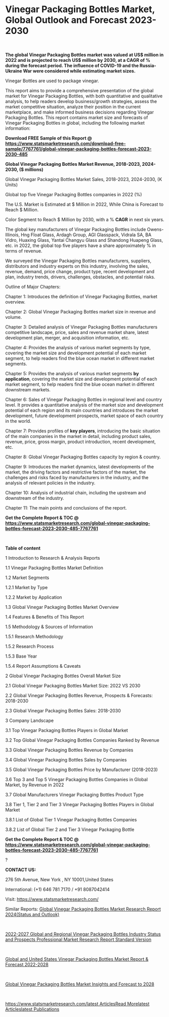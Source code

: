 <h1>Vinegar Packaging Bottles Market, Global Outlook and Forecast 2023-2030</h1><br/><p><strong>The global Vinegar Packaging Bottles market was valued at US$ million in 2022 and is projected to reach US$ million by 2030, at a <strong>CAGR</strong> of % during the forecast period. The influence of COVID-19 and the Russia-Ukraine War were considered while estimating market sizes.</strong></p>
 
 
 
 <p>Vinegar Bottles are used to package vinegar.</p>
 
 
 
 <p>This report aims to provide a comprehensive presentation of the global market for Vinegar Packaging Bottles, with both quantitative and qualitative analysis, to help readers develop business/growth strategies, assess the market competitive situation, analyze their position in the current marketplace, and make informed business decisions regarding Vinegar Packaging Bottles. This report contains market size and forecasts of Vinegar Packaging Bottles in global, including the following market information:</p>
 
 
 
 <p><strong>Download FREE Sample of this Report @ <a href="https://www.statsmarketresearch.com/download-free-sample/7767761/global-vinegar-packaging-bottles-forecast-2023-2030-485">https://www.statsmarketresearch.com/download-free-sample/7767761/global-vinegar-packaging-bottles-forecast-2023-2030-485</a></strong></p>
 
 
 
 <p><strong>Global Vinegar Packaging Bottles Market Revenue, 2018-2023, 2024-2030, ($ millions)</strong></p>
 
 
 
 <p>Global Vinegar Packaging Bottles Market Sales, 2018-2023, 2024-2030, (K Units)</p>
 
 
 
 <p>Global top five Vinegar Packaging Bottles companies in 2022 (%)</p>
 
 
 
 <p>The U.S. Market is Estimated at $ Million in 2022, While China is Forecast to Reach $ Million.</p>
 
 
 
 <p>Color Segment to Reach $ Million by 2030, with a % <strong>CAGR</strong> in next six years.</p>
 
 
 
 <p>The global key manufacturers of Vinegar Packaging Bottles include Owens-Illinois, Hng Float Glass, Ardagh Group, AGI Glasspack, Vidrala SA, BA Vidro, Huaxing Glass, Yantai Changyu Glass and Shandong Huapeng Glass, etc. in 2022, the global top five players have a share approximately % in terms of revenue.</p>
 
 
 
 <p>We surveyed the Vinegar Packaging Bottles manufacturers, suppliers, distributors and industry experts on this industry, involving the sales, revenue, demand, price change, product type, recent development and plan, industry trends, drivers, challenges, obstacles, and potential risks.</p>
 
 
 
 <p>Outline of Major Chapters:</p>
 
 
 
 <p>Chapter 1: Introduces the definition of Vinegar Packaging Bottles, market overview.</p>
 
 
 
 <p>Chapter 2: Global Vinegar Packaging Bottles market size in revenue and volume.</p>
 
 
 
 <p>Chapter 3: Detailed analysis of Vinegar Packaging Bottles manufacturers competitive landscape, price, sales and revenue market share, latest development plan, merger, and acquisition information, etc.</p>
 
 
 
 <p>Chapter 4: Provides the analysis of various market segments by type, covering the market size and development potential of each market segment, to help readers find the blue ocean market in different market segments.</p>
 
 
 
 <p>Chapter 5: Provides the analysis of various market segments <strong>by application</strong>, covering the market size and development potential of each market segment, to help readers find the blue ocean market in different downstream markets.</p>
 
 
 
 <p>Chapter 6: Sales of Vinegar Packaging Bottles in regional level and country level. It provides a quantitative analysis of the market size and development potential of each region and its main countries and introduces the market development, future development prospects, market space of each country in the world.</p>
 
 
 
 <p>Chapter 7: Provides profiles of <strong>key players</strong>, introducing the basic situation of the main companies in the market in detail, including product sales, revenue, price, gross margin, product introduction, recent development, etc.</p>
 
 
 
 <p>Chapter 8: Global Vinegar Packaging Bottles capacity by region & country.</p>
 
 
 
 <p>Chapter 9: Introduces the market dynamics, latest developments of the market, the driving factors and restrictive factors of the market, the challenges and risks faced by manufacturers in the industry, and the analysis of relevant policies in the industry.</p>
 
 
 
 <p>Chapter 10: Analysis of industrial chain, including the upstream and downstream of the industry.</p>
 
 
 
 <p>Chapter 11: The main points and conclusions of the report.</p>
 
 
 
 <div><b>Get the Complete Report & TOC @ <a href="https://www.statsmarketresearch.com/global-vinegar-packaging-bottles-forecast-2023-2030-485-7767761">https://www.statsmarketresearch.com/global-vinegar-packaging-bottles-forecast-2023-2030-485-7767761</a></b></div>
 
 
 
 <p><br />
 
 <b>Table of content</b></p>
 
 
 
 <p>1 Introduction to Research & Analysis Reports<br />
 
 1.1 Vinegar Packaging Bottles Market Definition<br />
 
 1.2 Market Segments<br />
 
 1.2.1 Market by Type<br />
 
 1.2.2 Market by Application<br />
 
 1.3 Global Vinegar Packaging Bottles Market Overview<br />
 
 1.4 Features & Benefits of This Report<br />
 
 1.5 Methodology & Sources of Information<br />
 
 1.5.1 Research Methodology<br />
 
 1.5.2 Research Process<br />
 
 1.5.3 Base Year<br />
 
 1.5.4 Report Assumptions & Caveats<br />
 
 2 Global Vinegar Packaging Bottles Overall Market Size<br />
 
 2.1 Global Vinegar Packaging Bottles Market Size: 2022 VS 2030<br />
 
 2.2 Global Vinegar Packaging Bottles Revenue, Prospects & Forecasts: 2018-2030<br />
 
 2.3 Global Vinegar Packaging Bottles Sales: 2018-2030<br />
 
 3 Company Landscape<br />
 
 3.1 Top Vinegar Packaging Bottles Players in Global Market<br />
 
 3.2 Top Global Vinegar Packaging Bottles Companies Ranked by Revenue<br />
 
 3.3 Global Vinegar Packaging Bottles Revenue by Companies<br />
 
 3.4 Global Vinegar Packaging Bottles Sales by Companies<br />
 
 3.5 Global Vinegar Packaging Bottles Price by Manufacturer (2018-2023)<br />
 
 3.6 Top 3 and Top 5 Vinegar Packaging Bottles Companies in Global Market, by Revenue in 2022<br />
 
 3.7 Global Manufacturers Vinegar Packaging Bottles Product Type<br />
 
 3.8 Tier 1, Tier 2 and Tier 3 Vinegar Packaging Bottles Players in Global Market<br />
 
 3.8.1 List of Global Tier 1 Vinegar Packaging Bottles Companies<br />
 
 3.8.2 List of Global Tier 2 and Tier 3 Vinegar Packaging Bottle</p>
 
 
 
 <div><b>Get the Complete Report & TOC @ <a href="https://www.statsmarketresearch.com/global-vinegar-packaging-bottles-forecast-2023-2030-485-7767761">https://www.statsmarketresearch.com/global-vinegar-packaging-bottles-forecast-2023-2030-485-7767761</a></b></div>
 
 
 
 <p>? </p>
 
 
 
 <p><b>CONTACT US:</b><br />
 
 276 5th Avenue, New York , NY 10001,United States<br />
 
 International: (+1) 646 781 7170 / +91 8087042414<br />
 
 Visit: <a href="https://www.statsmarketresearch.com/">https://www.statsmarketresearch.com/</a><br />
 
 Similar Reports: <a href="https://www.statsmarketresearch.com/global-vinegar-packaging-bottles-forecast-2023-2030-485-7767761">Global Vinegar Packaging Bottles Market Research Report 2024(Status and Outlook)</a><br />
 
 <br />
 
 <a href="https://www.statsmarketresearch.com/global-vinegar-packaging-bottles-forecast-2023-2030-485-7767761">2022-2027 Global and Regional Vinegar Packaging Bottles Industry Status and Prospects Professional Market Research Report Standard Version</a><br />
 
 <br />
 
 <a href="https://www.statsmarketresearch.com/global-vinegar-packaging-bottles-forecast-2023-2030-485-7767761">Global and United States Vinegar Packaging Bottles Market Report & Forecast 2022-2028</a><br />
 
 <br />
 
 <a href="https://www.statsmarketresearch.com/global-vinegar-packaging-bottles-forecast-2023-2030-485-7767761">Global Vinegar Packaging Bottles Market Insights and Forecast to 2028</a><br />
 
 <br />
 
 <a href="https://gyeongbokgung.com">https://www.statsmarketresearch.com/</a><a href="https://hallyeomaritime.com">latest Articles</a><a href="https://jingwansa.com">Read More</a><a href="https://nguoiviet.jp/">latest Articles</a><a href="https://www.intelmarketresearch.com/">latest Publications</a></p>